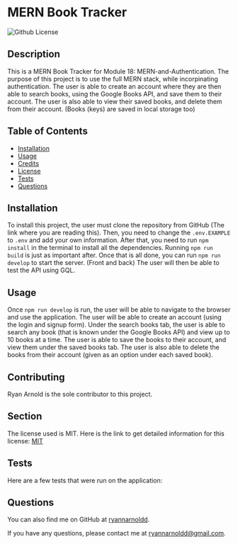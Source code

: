 # MERN Book Tracker
![Github License](https://img.shields.io/badge/license-MIT-green)

## Description

This is a MERN Book Tracker for Module 18: MERN-and-Authentication. The purpose of this project is to use the full MERN stack, while incorpinating authentication. The user is able to create an account where they are then able to search books, using the Google Books API, and save them to their account. The user is also able to view their saved books, and delete them from their account. (Books (keys) are saved in local storage too)

## Table of Contents

- [Installation](#installation)
- [Usage](#usage)
- [Credits](#credits)
- [License](#license)
- [Tests](#tests)
- [Questions](#questions)

## Installation

To install this project, the user must clone the repository from GitHub (The link where you are reading this). Then, you need to change the `.env.EXAMPLE` to `.env` and add your own information. After that, you need to run `npm install` in the terminal to install all the dependencies. Running `npm run build` is just as important after. Once that is all done, you can run `npm run develop` to start the server. (Front and back) The user will then be able to test the API using GQL.

## Usage

Once `npm run develop` is run, the user will be able to navigate to the browser and use the application. The user will be able to create an account (using the login and signup form). Under the search books tab, the user is able to search any book (that is known under the Google Books API) and view up to 10 books at a time. The user is able to save the books to their account, and view them under the saved books tab. The user is also able to delete the books from their account (given as an option under each saved book).

## Contributing

Ryan Arnold is the sole contributor to this project.

## Section

The license used is MIT. Here is the link to get detailed information for this license: [MIT](https://mit-license.org/)

## Tests

Here are a few tests that were run on the application:

## Questions

You can also find me on GitHub at [ryannarnoldd](https://www.github.com/ryannarnoldd).

If you have any questions, please contact me at [ryannarnoldd@gmail.com](mailto:ryannarnoldd@gmail.com).

